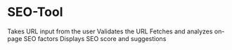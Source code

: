 # SEO-Tool
Takes URL input from the user Validates the URL Fetches and analyzes on-page SEO factors Displays SEO score and suggestions
